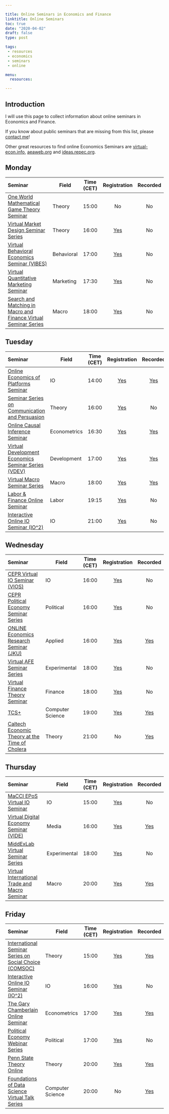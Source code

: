 ```yaml
---

title: Online Seminars in Economics and Finance
linktitle: Online Seminars
toc: true
date: "2020-04-02"
draft: false
type: post

tags:
 - resources
 - economics
 - seminars
 - online

menu: 
  resources:

---
```


## Introduction

I will use this page to collect information about online seminars in Economics and Finance.

If you know about public seminars that are missing from this list, please [contact me](mailto:matteo.courthoud@econ.uzh.ch)!

Other great resources to find online Economics Seminars are [virtual-econ.info](https://virtual-econ.info/),  [aeaweb.org](https://www.aeaweb.org/resources/online-seminars) and [ideas.repec.org](https://ideas.repec.org/v/).


## Monday

| Seminar | Field | Time (CET) | Registration | Recorded |
|:--------|-------|:----------:|:------------:|:--------:|
| [One World Mathematical Game Theory Seminar](https://gametheorynetwork.com/one-world-game-theory-seminar/) | Theory | 15:00 | No | No |
| [Virtual Market Design Seminar Series](http://virtual-md-seminar.com/) | Theory | 16:00 | [Yes](http://virtual-md-seminar.com/registration.html) | No |
| [Virtual Behavioral Economics Seminar (VIBES)](https://sites.google.com/view/vibesecon/) | Behavioral | 17:00 | [Yes](https://forms.gle/nAE6VLEZQqeRkSuK6) | No |
| [Virtual Quantitative Marketing Seminar](https://vquantmarketing.substack.com/) | Marketing | 17:30 | [Yes](https://vquantmarketing.substack.com/) | No |
| [Search and Matching in Macro and Finance Virtual Seminar Series](https://sammf.com/) | Macro | 18:00 | [Yes](https://sammf.com/sign-up/) | No |



## Tuesday

| Seminar                                                      | Field        | Time (CET) |                         Registration                         |                           Recorded                           |
| :----------------------------------------------------------- | ------------ | :--------: | :----------------------------------------------------------: | :----------------------------------------------------------: |
| [Online Economics of Platforms Seminar](https://www.tse-fr.eu/new-online-seminar-economics-platforms) | IO           |   14:00    |         [Yes](mailto:marie-helene.dufour@tse-fr.eu)          | [Yes](https://www.youtube.com/channel/UCQLTomj3LkQ_8rKGfxxmYvw) |
| [Seminar Series on Communication and Persuasion](https://persuasion.wp.st-andrews.ac.uk/seminars/) | Theory       |   16:00    | [Yes](https://docs.google.com/forms/d/e/1FAIpQLSc3Sq3GGNDEIa5lcbda9a45sjVldHZrJlRKH-jyPobZ1oE2Aw/viewform?usp=sf_link) |                              No                              |
| [Online Causal Inference Seminar](https://sites.google.com/view/ocis/) | Econometrics |   16:30    | [Yes](https://www.google.com/url?q=https%3A%2F%2Fmailman.stanford.edu%2Fmailman%2Flistinfo%2Fonline-causal-inference-seminar&sa=D&sntz=1&usg=AFQjCNGgPMLB-5Iv0SRBiJHXlIhxo2ta2A) | [Yes](https://sites.google.com/view/ocis/past-talks-and-recordings?authuser=0) |
| [Virtual Development Economics Seminar Series (VDEV)](https://vdevecon.wixsite.com/website) | Development  |   17:00    | [Yes](https://us02web.zoom.us/webinar/register/WN_m4Ws1VxXRry_kwZoT8T5WA) | [Yes](https://www.youtube.com/channel/UC9NMehzZBlChKSiie1DFCaA/featured?view_as=public) |
| [Virtual Macro Seminar Series](https://sites.google.com/view/virtualmacro/) | Macro        |   18:00    | [Yes](https://www.google.com/url?q=https%3A%2F%2Fstockholmuniversity.zoom.us%2Fwebinar%2Fregister%2F7815862675026%2FWN_yNkq5FpES9yJjpjdqYWFbA&sa=D&sntz=1&usg=AFQjCNHWMu_cBPhLdq_uqy1eugAzEy2bzg) | [Yes](https://sites.google.com/view/virtualmacro/past-seminars) |
| [Labor & Finance Online Seminar](https://sites.google.com/view/lfos) | Labor        |   19:15    |      [Yes](https://sites.google.com/view/lfos/register)      |                              No                              |
| [Interactive Online IO Seminar (IO^2)](https://web.stanford.edu/~leinav/teaching/IOIOspring2020.pdf) | IO           |   21:00    | [Yes](https://stanford.zoom.us/webinar/register/WN_A85qA0DSQmmJeHBimyw2MQ) |                              No                              |



## Wednesday

| Seminar                                                      | Field            | Time (CET) |                         Registration                         |                           Recorded                           |
| :----------------------------------------------------------- | ---------------- | :--------: | :----------------------------------------------------------: | :----------------------------------------------------------: |
| [CEPR Virtual IO Seminar (VIOS)](https://sites.google.com/view/virtual-io-seminar/) | IO               |   16:00    | [Yes](https://drive.google.com/open?id=1-dtGhiM2EqtXnkTztoLzDO7cNB_ekOFfbuckSSIotxU) |                              No                              |
| [CEPR Political Economy Seminar Series](https://mailchi.mp/cepr/cepr-webinar-polecon-series-reminder) | Political        |   16:00    | [Yes](https://zoom.us/webinar/register/WN_3MqzgQR2RQ-1nu8DD2LxeA) |                              No                              |
| [ONLINE Economics Research Seminar (JKU)](https://www.jku.at/en/department-of-economics/research/research-events/online-economics-research-seminar/) | Applied          |   16:00    |            [Yes](mailto:alexander.ahammer@jku.at)            | [Yes](https://www.jku.at/en/department-of-economics/research/research-events/online-economics-research-seminar/) |
| [Virtual AFE Seminar Series](https://economics.uchicago.edu/content/afe-seminar-series) | Experimental     |   18:00    |    [Yes](https://economics.uchicago.edu/content/afe-2020)    |                              No                              |
| [Virtual Finance Theory Seminar](https://drive.google.com/file/d/1FEnt42opuzpQiJtPUF1lHqN3Zdp9mdhZ/view) | Finance          |   18:00    | [Yes](mailto:[virtualfinancetheoryseminar.com](mailto:mail@virtualfinancetheoryseminar.com)) |                              No                              |
| [TCS+](https://sites.google.com/site/plustcs/)               | Computer Science |   19:00    | [Yes](https://sites.google.com/site/plustcs/livetalk/live-seat-reservation) |   [Yes](https://sites.google.com/site/plustcs/past-talks)    |
| [Caltech Economic Theory at the Time of Cholera](http://tamuz.caltech.edu/cettc/) | Theory           |   21:00    |                              No                              |       [Yes](http://tamuz.caltech.edu/cettc/#x1-50003)        |



## Thursday

| Seminar                                                      | Field        | Time (CET) |                         Registration                         |                         Recorded                         |
| :----------------------------------------------------------- | ------------ | :--------: | :----------------------------------------------------------: | :------------------------------------------------------: |
| [MaCCI EPoS Virtual IO Seminar](https://sites.google.com/view/macci-epos-virtual-io-seminar) | IO           |   15:00    | [Yes](https://sites.google.com/view/macci-epos-virtual-io-seminar/program/registration) |                            No                            |
| [Virtual Digital Economy Seminar (VIDE)](https://www.digitalecon.org/seminar) | Media        |   16:00    |          [Yes](https://www.digitalecon.org/seminar)          | [Yes](https://www.digitalecon.org/seminar/past-seminars) |
| [MiddExLab Virtual Seminar Series](http://middexlab.weebly.com/virtual-seminar-series.html) | Experimental |   18:00    | [Yes](http://middexlab.weebly.com/virtual-seminar-series.html) |                            No                            |
| [Virtual International Trade and Macro Seminar](https://www.tradedynamics.org/) | Macro        |   20:00    |          [Yes](https://forms.gle/uiNjSptWjvucDbHSA)          |    [Yes](https://www.tradedynamics.org/video-archive)    |



## Friday

| Seminar                                                      | Field            | Time (CET) |                         Registration                         |                         Recorded                         |
| :----------------------------------------------------------- | ---------------- | :--------: | :----------------------------------------------------------: | :------------------------------------------------------: |
| [International Seminar Series on Social Choice (COMSOC)](https://sites.google.com/view/comsoc-seminar/) | Theory           |   15:00    | [Yes](https://www.google.com/url?q=https%3A%2F%2Flist.uva.nl%2Fmailman%2Flistinfo%2Fcomsoc-video-seminar&sa=D&sntz=1&usg=AFQjCNEAx47kVC25VUer3fp05Mw7vcZwuA) |   [Yes](https://sites.google.com/view/comsoc-seminar/)   |
| [Interactive Online IO Seminar (IO^2)](https://web.stanford.edu/~leinav/teaching/IOIOspring2020.pdf) | IO               |   16:00    | [Yes](https://stanford.zoom.us/webinar/register/WN_Tb_FyMJ1RCeNF1HmCVvjMQ) |                            No                            |
| [The Gary Chamberlain Online Seminar](https://www.chamberlainseminar.org/) | Econometrics     |   17:00    | [Yes](https://www.google.com/url?q=https%3A%2F%2Fmailman.stanford.edu%2Fmailman%2Flistinfo%2Fchamberlainseminar&sa=D&sntz=1&usg=AFQjCNHJFMMiJMowt_vAtuBWbrK-4PA2IA) | [Yes](https://www.chamberlainseminar.org/past-seminars)  |
| [Political Economy Webinar Series](https://sites.google.com/view/dcpec/events/webinar) | Political        |   17:00    |          [Yes](https://forms.gle/yohLo3pk898Yq9Sf9)          |                            No                            |
| [Penn State Theory Online](http://www.rohitlamba.com/penntheon) | Theory           |   20:00    | [Yes](mailto:l-micropenntheon-subscribe-request@lists.psu.edu) |        [Yes](http://www.rohitlamba.com/penntheon)        |
| [Foundations of Data Science Virtual Talk Series](https://sites.google.com/view/dstheory/home) | Computer Science |   20:00    |                              No                              | [Yes](https://sites.google.com/view/dstheory/past-talks) |